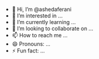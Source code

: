 - 👋 Hi, I’m @ashedaferani
- 👀 I’m interested in ...
- 🌱 I’m currently learning ...
- 💞️ I’m looking to collaborate on ...
- 📫 How to reach me ...
- 😄 Pronouns: ...
- ⚡ Fun fact: ...

<!---
ashedaferani/ashedaferani is a ✨ special ✨ repository because its `README.md` (this file) appears on your GitHub profile.
You can click the Preview link to take a look at your changes.
--->

